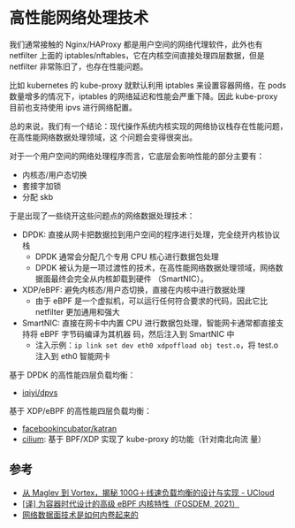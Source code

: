 # 高性能网络处理技术

我们通常接触的 Nginx/HAProxy 都是用户空间的网络代理软件，此外也有 netfilter 上面的
iptables/nftables，它在内核空间直接处理四层数据，但是 netfilter 非常陈旧了，也存在性能问题。

比如 kubernetes 的 kube-proxy 就默认利用 iptables 来设置容器网络，在 pods 数量增多的情况下，iptables
的网络延迟和性能会严重下降。因此 kube-proxy 目前也支持使用 ipvs 进行网络配置。

总的来说，我们有一个结论：现代操作系统内核实现的网络协议栈存在性能问题，在高性能网络数据处理领域，这
个问题会变得很突出。

对于一个用户空间的网络处理程序而言，它底层会影响性能的部分主要有：

- 内核态/用户态切换
- 套接字加锁
- 分配 skb

于是出现了一些绕开这些问题点的网络数据处理技术：

- DPDK: 直接从网卡把数据拉到用户空间的程序进行处理，完全绕开内核协议栈
  - DPDK 通常会分配几个专用 CPU 核心进行数据包处理
  - DPDK 被认为是一项过渡性的技术，在高性能网络数据处理领域，网络数据面最终会完全从内核卸载到硬件
    （SmartNIC）。
- XDP/eBPF: 避免内核态/用户态切换，直接在内核中进行数据处理
  - 由于 eBPF 是一个虚拟机，可以运行任何符合要求的代码，因此它比 netfilter 更加通用和强大
- SmartNIC: 直接在网卡中内置 CPU 进行数据包处理，智能网卡通常都直接支持将 eBPF 字节码编译为其机器
  码，然后注入到 SmartNIC 中
  - 注入示例：`ip link set dev eth0 xdpoffload obj test.o`，将 test.o 注入到 eth0 智能网卡

基于 DPDK 的高性能四层负载均衡：

- [iqiyi/dpvs](https://github.com/iqiyi/dpvs)

基于 XDP/eBPF 的高性能四层负载均衡：

- [facebookincubator/katran](https://github.com/facebookincubator/katran)
- [cilium](https://github.com/cilium/cilium): 基于 BPF/XDP 实现了 kube-proxy 的功能（针对南北向流
  量）

## 参考

- [从 Maglev 到 Vortex，揭秘 100G＋线速负载均衡的设计与实现 - UCloud](https://www.infoq.cn/article/Maglev-Vortex/)
- [[译] 为容器时代设计的高级 eBPF 内核特性（FOSDEM, 2021）](http://arthurchiao.art/blog/advanced-bpf-kernel-features-for-container-age-zh/)
- [网络数据面技术是如何内卷起来的](https://zhuanlan.zhihu.com/p/395141110)
